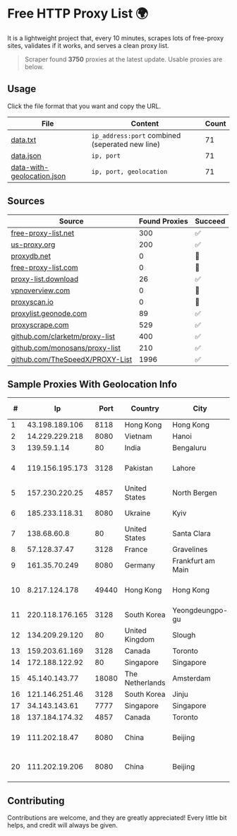 
# Free HTTP Proxy List 🌍

It is a lightweight project that, every 10 minutes, scrapes lots of free-proxy sites, validates if it works, and serves a clean proxy list.


> Scraper found **3750** proxies at the latest update. Usable proxies are below.

## Usage

Click the file format that you want and copy the URL.


|File|Content|Count|
|----|-------|-----|
|[data.txt](https://raw.githubusercontent.com/themiralay/Proxy-List-World/master/data.txt)|`ip_address:port` combined (seperated new line)|71|
|[data.json](https://raw.githubusercontent.com/themiralay/Proxy-List-World/master/data.json)|`ip, port`|71|
|[data-with-geolocation.json](https://raw.githubusercontent.com/themiralay/Proxy-List-World/master/data-with-geolocation.json)|`ip, port, geolocation`|71|

## Sources

|Source|Found Proxies|Succeed|
|------|-------------|-------|
|[free-proxy-list.net](https://free-proxy-list.net)|300|✅|
|[us-proxy.org](https://www.us-proxy.org)|200|✅|
|[proxydb.net](http://proxydb.net)|0|🚫|
|[free-proxy-list.com](https://free-proxy-list.com/?page=&port=&type%5B%5D=http&type%5B%5D=https&up_time=0&search=Search)|0|🚫|
|[proxy-list.download](https://www.proxy-list.download/HTTP)|26|✅|
|[vpnoverview.com](https://vpnoverview.com/privacy/anonymous-browsing/free-proxy-servers)|0|🚫|
|[proxyscan.io](https://www.proxyscan.io)|0|🚫|
|[proxylist.geonode.com](https://proxylist.geonode.com/api/proxy-list?limit=300&page=1&sort_by=lastChecked&sort_type=desc&protocols=http,https)|89|✅|
|[proxyscrape.com](https://api.proxyscrape.com/v2/?request=displayproxies&protocol=http&timeout=10000&country=all&ssl=all&anonymity=all)|529|✅|
|[github.com/clarketm/proxy-list](https://raw.githubusercontent.com/clarketm/proxy-list/master/proxy-list-raw.txt)|400|✅|
|[github.com/monosans/proxy-list](https://raw.githubusercontent.com/monosans/proxy-list/main/proxies/http.txt)|210|✅|
|[github.com/TheSpeedX/PROXY-List](https://raw.githubusercontent.com/TheSpeedX/PROXY-List/master/http.txt)|1996|✅|


## Sample Proxies With Geolocation Info

|#|Ip|Port|Country|City|Internet Service Provider|
|-|--|----|-------|----|-------------------------|
|1|43.198.189.106|8118|Hong Kong|Hong Kong|Amazon.com, Inc.|
|2|14.229.229.218|8080|Vietnam|Hanoi|VNPT|
|3|139.59.1.14|80|India|Bengaluru|DIGITALOCEAN|
|4|119.156.195.173|3128|Pakistan|Lahore|Pakistan Telecommuication company limited|
|5|157.230.220.25|4857|United States|North Bergen|DigitalOcean, LLC|
|6|185.233.118.31|8080|Ukraine|Kyiv|Hosting Ukraine LTD|
|7|138.68.60.8|80|United States|Santa Clara|DigitalOcean, LLC|
|8|57.128.37.47|3128|France|Gravelines|OVH SAS|
|9|161.35.70.249|8080|Germany|Frankfurt am Main|DigitalOcean, LLC|
|10|8.217.124.178|49440|Hong Kong|Hong Kong|Alibaba (US) Technology Co., Ltd.|
|11|220.118.176.165|3128|South Korea|Yeongdeungpo-gu|Korea Telecom|
|12|134.209.29.120|80|United Kingdom|Slough|DigitalOcean, LLC|
|13|159.203.61.169|3128|Canada|Toronto|DigitalOcean, LLC|
|14|172.188.122.92|80|Singapore|Singapore|Microsoft|
|15|45.140.143.77|18080|The Netherlands|Amsterdam|RoyaleHosting BV|
|16|121.146.251.46|3128|South Korea|Jinju|Korea Telecom|
|17|34.143.143.61|7777|Singapore|Singapore|Google LLC|
|18|137.184.174.32|4857|Canada|Toronto|DigitalOcean, LLC|
|19|111.202.18.47|8080|China|Beijing|China Unicom Beijing Province Network|
|20|111.202.19.206|8080|China|Beijing|China Unicom Beijing Province Network|



## Contributing

Contributions are welcome, and they are greatly appreciated! Every
little bit helps, and credit will always be given.

